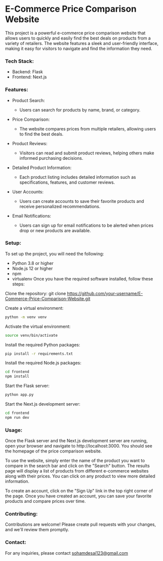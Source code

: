 # E-Commerce Price Comparison Website

This project is a powerful e-commerce price comparison website that allows users to quickly and easily find the best deals on products from a variety of retailers. The website features a sleek and user-friendly interface, making it easy for visitors to navigate and find the information they need.

### Tech Stack: 
- Backend: Flask
- Frontend: Next.js

### Features:

- Product Search: 
  - Users can search for products by name, brand, or category.


- Price Comparison: 
  - The website compares prices from multiple retailers, allowing users to find the best deals.


- Product Reviews:
  - Visitors can read and submit product reviews, helping others make informed purchasing decisions.


- Detailed Product Information: 
  - Each product listing includes detailed information such as specifications, features, and customer reviews.


- User Accounts: 
  - Users can create accounts to save their favorite products and receive personalized recommendations.


- Email Notifications: 
  - Users can sign up for email notifications to be alerted when prices drop or new products are available.


### Setup:

To set up the project, you will need the following:

- Python 3.8 or higher
- Node.js 12 or higher
- npm
- virtualenv
Once you have the required software installed, follow these steps:

Clone the repository:
git clone https://github.com/your-username/E-Commerce-Price-Comparison-Website.git

Create a virtual environment:
```bash
python -m venv venv
```
Activate the virtual environment:
```bash
source venv/bin/activate
```
Install the required Python packages:
```bash
pip install -r requirements.txt
```
Install the required Node.js packages:
```bash
cd frontend
npm install
```
Start the Flask server:
```bash
python app.py
```
Start the Next.js development server:
```bash
cd frontend
npm run dev
```

### Usage:

Once the Flask server and the Next.js development server are running, open your browser and navigate to http://localhost:3000. You should see the homepage of the price comparison website.

To use the website, simply enter the name of the product you want to compare in the search bar and click on the "Search" button. The results page will display a list of products from different e-commerce websites along with their prices. You can click on any product to view more detailed information.

To create an account, click on the "Sign Up" link in the top right corner of the page. Once you have created an account, you can save your favorite products and compare prices over time.


### Contributing:

Contributions are welcome! Please create pull requests with your changes, and we'll review them promptly.


### Contact:
For any inquiries, please contact sohamdesai123@gmail.com
